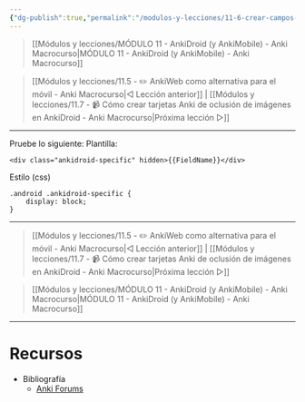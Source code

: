 ```yaml
---
{"dg-publish":true,"permalink":"/modulos-y-lecciones/11-6-crear-campos-especificos-para-anki-droid-anki-macrocurso/","noteIcon":"","updated":"2024-05-15T22:20:31.831+02:00"}
---
```




> [[Módulos y lecciones/MÓDULO 11 - AnkiDroid (y AnkiMobile) - Anki Macrocurso\|MÓDULO 11 - AnkiDroid (y AnkiMobile) - Anki Macrocurso]]

> [[Módulos y lecciones/11.5 - ✏️ AnkiWeb como alternativa para el móvil - Anki Macrocurso\|◁ Lección anterior]] | [[Módulos y lecciones/11.7 - 📹 Cómo crear tarjetas Anki de oclusión de imágenes en AnkiDroid - Anki Macrocurso\|Próxima lección ▷]]

---

Pruebe lo siguiente:
Plantilla:

```
<div class="ankidroid-specific" hidden>{{FieldName}}</div>
```

Estilo (css)

```
.android .ankidroid-specific {
    display: block;
}
```


---

> [[Módulos y lecciones/11.5 - ✏️ AnkiWeb como alternativa para el móvil - Anki Macrocurso\|◁ Lección anterior]] | [[Módulos y lecciones/11.7 - 📹 Cómo crear tarjetas Anki de oclusión de imágenes en AnkiDroid - Anki Macrocurso\|Próxima lección ▷]]

> [[Módulos y lecciones/MÓDULO 11 - AnkiDroid (y AnkiMobile) - Anki Macrocurso\|MÓDULO 11 - AnkiDroid (y AnkiMobile) - Anki Macrocurso]]

---

# Recursos
- Bibliografía
	- [Anki Forums](https://forums.ankiweb.net/t/is-it-possible-to-add-fields-to-a-card-that-are-visible-only-on-ankidroid/6362)
